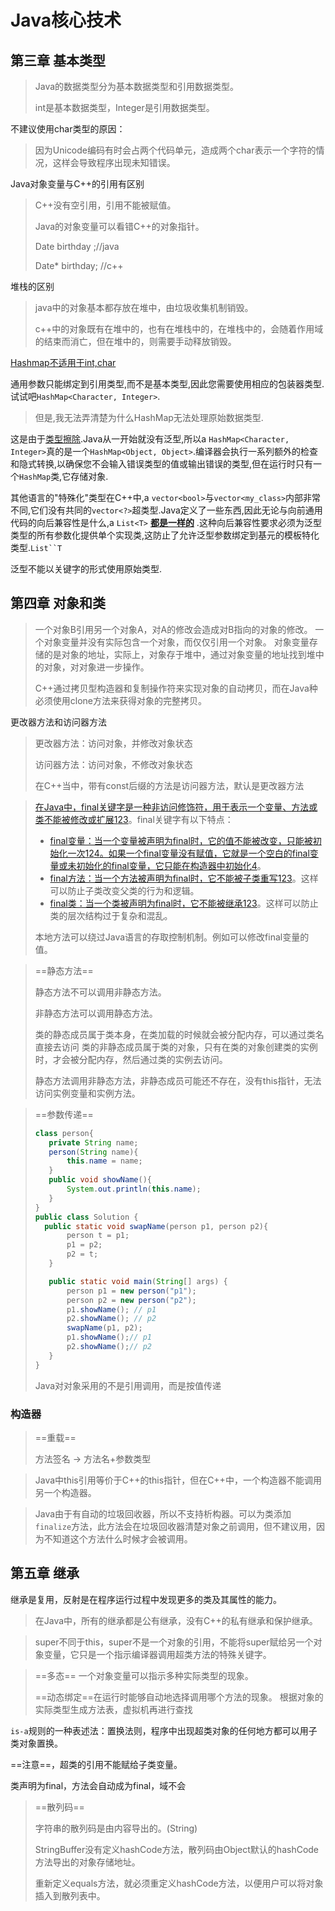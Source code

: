 # Java核心技术

## 第三章 基本类型



> Java的数据类型分为基本数据类型和引用数据类型。
>
> int是基本数据类型，Integer是引用数据类型。

不建议使用char类型的原因：

> 因为Unicode编码有时会占两个代码单元，造成两个char表示一个字符的情况，这样会导致程序出现未知错误。



Java对象变量与C++的引用有区别

> C++没有空引用，引用不能被赋值。
>
> Java的对象变量可以看错C++的对象指针。
>
> Date birthday ;//java
>
> Date* birthday; //c++
>
> 

堆栈的区别

> java中的对象基本都存放在堆中，由垃圾收集机制销毁。
>
> c++中的对象既有在堆中的，也有在堆栈中的，在堆栈中的，会随着作用域的结束而消亡，但在堆中的，则需要手动释放销毁。



 [Hashmap不适用于int,char](https://qa.1r1g.com/sf/ask/925142011/#)

通用参数只能绑定到引用类型,而不是基本类型,因此您需要使用相应的包装器类型.试试吧`HashMap<Character, Integer>`.

> 但是,我无法弄清楚为什么HashMap无法处理原始数据类型.

这是由于[类型擦除](http://docs.oracle.com/javase/tutorial/java/generics/erasure.html).Java从一开始就没有泛型,所以a `HashMap<Character, Integer>`真的是一个`HashMap<Object, Object>`.编译器会执行一系列额外的检查和隐式转换,以确保您不会输入错误类型的值或输出错误的类型,但在运行时只有一个`HashMap`类,它存储对象.

其他语言的"特殊化"类型在C++中,a `vector<bool>`与`vector<my_class>`内部非常不同,它们没有共同的`vector<?>`超类型.Java定义了一些东西,因此无论与向前通用代码的向后兼容性是什么,a `List<T>` [**都是一样的**](https://en.wikipedia.org/wiki/Is-a) .这种向后兼容性要求必须为泛型类型的所有参数化提供单个实现类,这防止了允许泛型参数绑定到基元的模板特化类型.`List``T`

泛型不能以关键字的形式使用原始类型.

## 第四章 对象和类



> 一个对象B引用另一个对象A，对A的修改会造成对B指向的对象的修改。
> 一个对象变量并没有实际包含一个对象，而仅仅引用一个对象。
> 对象变量存储的是对象的地址，实际上，对象存于堆中，通过对象变量的地址找到堆中的对象，对对象进一步操作。
>
> C++通过拷贝型构造器和复制操作符来实现对象的自动拷贝，而在Java种必须使用clone方法来获得对象的完整拷贝。



更改器方法和访问器方法

> 更改器方法：访问对象，并修改对象状态
>
> 访问器方法：访问对象，不修改对象状态
>
> 在C++当中，带有const后缀的方法是访问器方法，默认是更改器方法

> [在Java中，final关键字是一种非访问修饰符，用于表示一个变量、方法或类不能被修改或扩展](https://www.geeksforgeeks.org/final-keyword-in-java/)[1](https://www.geeksforgeeks.org/final-keyword-in-java/)[2](https://www.programiz.com/java-programming/final-keyword)[3](https://www.w3schools.com/java/ref_keyword_final.asp)。final关键字有以下特点：
>
> - [final变量：当一个变量被声明为final时，它的值不能被改变，只能被初始化一次](https://www.geeksforgeeks.org/final-keyword-in-java/)[1](https://www.geeksforgeeks.org/final-keyword-in-java/)[2](https://www.programiz.com/java-programming/final-keyword)[4](https://www.javatpoint.com/final-keyword)[。如果一个final变量没有赋值，它就是一个空白的final变量或未初始化的final变量，它只能在构造器中初始化](https://www.javatpoint.com/final-keyword)[4](https://www.javatpoint.com/final-keyword)。
> - [final方法：当一个方法被声明为final时，它不能被子类重写](https://www.geeksforgeeks.org/final-keyword-in-java/)[1](https://www.geeksforgeeks.org/final-keyword-in-java/)[2](https://www.programiz.com/java-programming/final-keyword)[3](https://www.w3schools.com/java/ref_keyword_final.asp)。这样可以防止子类改变父类的行为和逻辑。
> - [final类：当一个类被声明为final时，它不能被继承](https://www.geeksforgeeks.org/final-keyword-in-java/)[1](https://www.geeksforgeeks.org/final-keyword-in-java/)[2](https://www.programiz.com/java-programming/final-keyword)[3](https://www.w3schools.com/java/ref_keyword_final.asp)。这样可以防止类的层次结构过于复杂和混乱。
>
> 本地方法可以绕过Java语言的存取控制机制。例如可以修改final变量的值。

> ==静态方法==
>
> 静态方法不可以调用非静态方法。
>
> 非静态方法可以调用静态方法。
>
> 类的静态成员属于类本身，在类加载的时候就会被分配内存，可以通过类名直接去访问
> 类的非静态成员属于类的对象，只有在类的对象创建类的实例时，才会被分配内存，然后通过类的实例去访问。
>
> 静态方法调用非静态方法，非静态成员可能还不存在，没有this指针，无法访问实例变量和实例方法。

>==参数传递==
>
>```java
>class person{
>    private String name;
>    person(String name){
>        this.name = name;
>    }
>    public void showName(){
>        System.out.println(this.name);
>    }
>}
>public class Solution {
>	public static void swapName(person p1, person p2){
>        person t = p1;
>        p1 = p2;
>        p2 = t;
>    }
>
>    public static void main(String[] args) {
>        person p1 = new person("p1");
>        person p2 = new person("p2");
>        p1.showName(); // p1
>        p2.showName(); // p2
>        swapName(p1, p2);
>        p1.showName();// p1 
>        p2.showName();// p2
>    }
>}
>```
>
>Java对对象采用的不是引用调用，而是按值传递

### 构造器

> ==重载==
>
> 方法签名 -> 方法名+参数类型

> Java中this引用等价于C++的this指针，但在C++中，一个构造器不能调用另一个构造器。

> Java由于有自动的垃圾回收器，所以不支持析构器。可以为类添加`finalize`方法，此方法会在垃圾回收器清楚对象之前调用，但不建议用，因为不知道这个方法什么时候才会被调用。

## 第五章 继承

继承是复用，反射是在程序运行过程中发现更多的类及其属性的能力。

> 在Java中，所有的继承都是公有继承，没有C++的私有继承和保护继承。

> super不同于this，super不是一个对象的引用，不能将super赋给另一个对象变量，它只是一个指示编译器调用超类方法的特殊关键字。

> ==多态== 一个对象变量可以指示多种实际类型的现象。
>
> ==动态绑定==在运行时能够自动地选择调用哪个方法的现象。
> 	根据对象的实际类型生成方法表，虚拟机再进行查找

`is-a`规则的一种表述法：置换法则，程序中出现超类对象的任何地方都可以用子类对象置换。

==注意==，超类的引用不能赋给子类变量。

类声明为final，方法会自动成为final，域不会

> ==散列码==
>
> 字符串的散列码是由内容导出的。(String)
>
> StringBuffer没有定义hashCode方法，散列码由Object默认的hashCode方法导出的对象存储地址。
>
> 重新定义equals方法，就必须重定义hashCode方法，以便用户可以将对象插入到散列表中。
